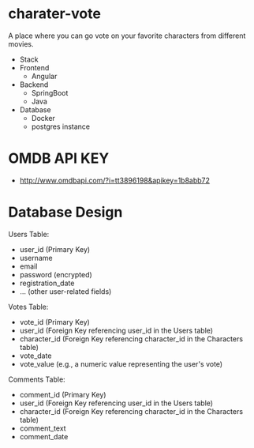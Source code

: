 # charater-vote

A place where you can go vote on your favorite characters from different movies.

- Stack
- Frontend
  - Angular
- Backend
  - SpringBoot
  - Java
- Database
  - Docker
  - postgres instance

# OMDB API KEY

- http://www.omdbapi.com/?i=tt3896198&apikey=1b8abb72

# Database Design

Users Table:

- user_id (Primary Key)
- username
- email
- password (encrypted)
- registration_date
- ... (other user-related fields)

Votes Table:

- vote_id (Primary Key)
- user_id (Foreign Key referencing user_id in the Users table)
- character_id (Foreign Key referencing character_id in the Characters table)
- vote_date
- vote_value (e.g., a numeric value representing the user's vote)

Comments Table:

- comment_id (Primary Key)
- user_id (Foreign Key referencing user_id in the Users table)
- character_id (Foreign Key referencing character_id in the Characters table)
- comment_text
- comment_date
